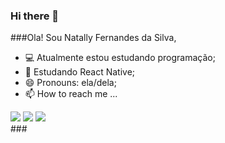 ### Hi there 👋

<!--
**natally-fs/natally-fs** is a ✨ _special_ ✨ repository because its `README.md` (this file) appears on your GitHub profile.

Here are some ideas to get you started:

- 🔭 I’m currently working on ...
- 🌱 I’m currently learning ...
- 👯 I’m looking to collaborate on ...
- 🤔 I’m looking for help with ...
- 💬 Ask me about ...
- ⚡ Fun fact: ...
-->

###Ola! Sou Natally Fernandes da Silva,  

- 💻 Atualmente estou estudando programação;
- 🌱 Estudando React Native;
- 😄 Pronouns:  ela/dela;
- 📫 How to reach me ...

<div>
    <a href="https://www.instagram.com/nattyfernandes.s/" target="_blank"><img src="https://img.shields.io/badge/-Instagram-%23E4405F?style=for -the-badge&logo=instagram&logoColor=white" target="_blank"></a>
  <a href = "mailto:natallyfernandes.silva@gmail.com"><img src="https://img.shields.io/badge/-Gmail-%23333?style=for-the-badge&logo=gmail&logoColor=white" alvo ="_blank"></a>
  <a href="https://www.linkedin.com/in/natallyfernandesdasilva/" target="_blank"><img src="https://img.shields.io/badge/- LinkedIn-%230077B5?style=for-the-badge&logo=linkedin&logoColor=white" target="_blank"></a>
  
</div>
###
